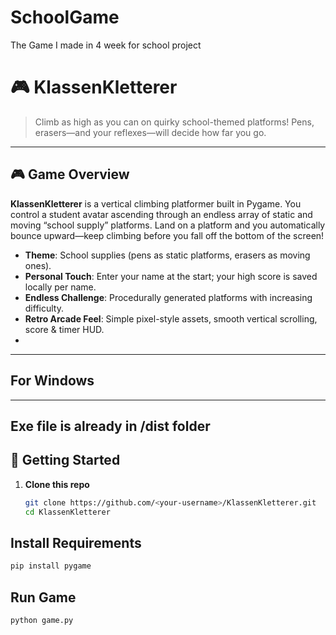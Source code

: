 # SchoolGame
The Game I made in 4 week for school project

# 🎮 KlassenKletterer

> Climb as high as you can on quirky school-themed platforms! Pens, erasers—and your reflexes—will decide how far you go.

---

## 🎮 Game Overview

**KlassenKletterer** is a vertical climbing platformer built in Pygame. You control a student avatar ascending through an endless array of static and moving “school supply” platforms. Land on a platform and you automatically bounce upward—keep climbing before you fall off the bottom of the screen!

- **Theme**: School supplies (pens as static platforms, erasers as moving ones).
- **Personal Touch**: Enter your name at the start; your high score is saved locally per name.
- **Endless Challenge**: Procedurally generated platforms with increasing difficulty.
- **Retro Arcade Feel**: Simple pixel-style assets, smooth vertical scrolling, score & timer HUD.
- 
---

## For Windows
---
Exe file is already in /dist folder
---

## 🚀 Getting Started

1. **Clone this repo**  
   ```bash
   git clone https://github.com/<your-username>/KlassenKletterer.git
   cd KlassenKletterer
   ```
## Install Requirements
   ```bash
   pip install pygame
   ```
## Run Game
   ```bash
python game.py
   ```
